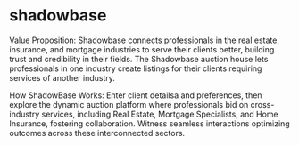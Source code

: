 # shadowbase

Value Proposition:
Shadowbase connects professionals in the real estate, insurance, and mortgage industries 
to serve their clients better, building trust and credibility in their fields. The Shadowbase auction house 
lets professionals in one industry create listings for their clients requiring services of another industry.

How ShadowBase Works:
Enter client detailsa and preferences, then explore the dynamic auction platform where professionals
bid on cross-industry services, including Real Estate, Mortgage Specialists, and Home Insurance, fostering 
collaboration. Witness seamless interactions optimizing outcomes across these interconnected sectors.